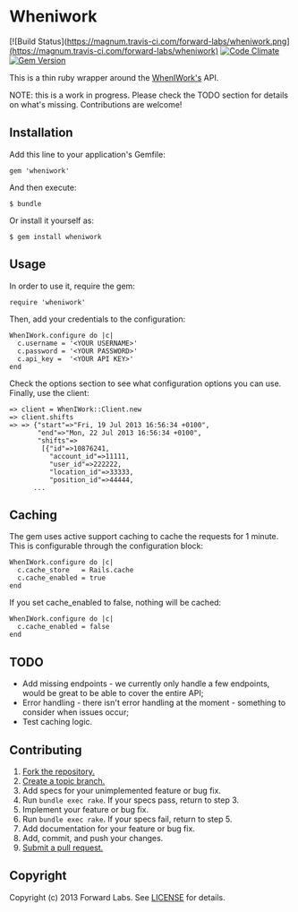 # Wheniwork

[![Build Status](https://magnum.travis-ci.com/forward-labs/wheniwork.png](https://magnum.travis-ci.com/forward-labs/wheniwork)
[![Code Climate](https://codeclimate.com/github/forward-labs/wheniwork.png)](https://codeclimate.com/github/forward-labs/wheniwork)
[![Gem Version](https://badge.fury.io/rb/wheniwork.png)](http://badge.fury.io/rb/wheniwork)

This is a thin ruby wrapper around the [WhenIWork's][wheniwork] API.

NOTE: this is a work in progress. Please check the TODO section for details
on what's missing. Contributions are welcome!

## Installation

Add this line to your application's Gemfile:

    gem 'wheniwork'

And then execute:

    $ bundle

Or install it yourself as:

    $ gem install wheniwork

## Usage

In order to use it, require the gem:

    require 'wheniwork'

Then, add your credentials to the configuration:

    WhenIWork.configure do |c|
      c.username = '<YOUR USERNAME>'
      c.password = '<YOUR PASSWORD>'
      c.api_key =  '<YOUR API KEY>'
    end

Check the options section to see what configuration options you can use.
Finally, use the client:

    => client = WhenIWork::Client.new
    => client.shifts
    => => {"start"=>"Fri, 19 Jul 2013 16:56:34 +0100",
           "end"=>"Mon, 22 Jul 2013 16:56:34 +0100",
           "shifts"=>
            [{"id"=>10876241,
              "account_id"=>11111,
              "user_id"=>222222,
              "location_id"=>33333,
              "position_id"=>44444,
          ...


## Caching

The gem uses active support caching to cache the requests for 1 minute. This
is configurable through the configuration block:

    WhenIWork.configure do |c|
      c.cache_store   = Rails.cache
      c.cache_enabled = true
    end

If you set cache_enabled to false, nothing will be cached:

    WhenIWork.configure do |c|
      c.cache_enabled = false
    end

## TODO

- Add missing endpoints - we currently only handle a few endpoints, would be
great to be able to cover the entire API;
- Error handling - there isn't error handling at the moment - something to
consider when issues occur;
- Test caching logic.

## Contributing

1. [Fork the repository.][fork]
2. [Create a topic branch.][branch]
3. Add specs for your unimplemented feature or bug fix.
4. Run `bundle exec rake`. If your specs pass, return to step 3.
5. Implement your feature or bug fix.
6. Run `bundle exec rake`. If your specs fail, return to step 5.
7. Add documentation for your feature or bug fix.
8. Add, commit, and push your changes.
9. [Submit a pull request.][pr]

## Copyright
Copyright (c) 2013 Forward Labs. See [LICENSE][] for details.

[license]: https://github.com/forward-labs/wheniwork/blob/master/LICENSE.txt
[fork]: http://help.github.com/fork-a-repo/
[branch]: http://learn.github.com/p/branching.html
[pr]: http://help.github.com/send-pull-requests/
[wheniwork]: http://dev.wheniwork.com/

